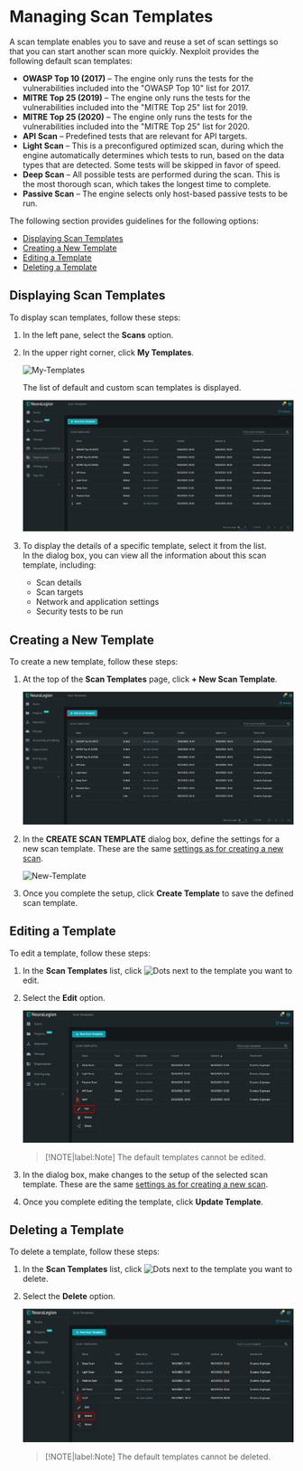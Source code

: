 # Managing Scan Templates
A scan template enables you to save and reuse a set of scan settings so that you can start another scan more quickly. Nexploit provides the following default scan templates:

* **OWASP Top 10 (2017)** – The engine only runs the tests for the vulnerabilities included into the "OWASP Top 10" list for 2017.
* **MITRE Top 25 (2019)** – The engine only runs the tests for the vulnerabilities included into the "MITRE Top 25" list for 2019.
* **MITRE Top 25 (2020)** – The engine only runs the tests for the vulnerabilities included into the "MITRE Top 25" list for 2020.
* **API Scan** – Predefined tests that are relevant for API targets.
* **Light Scan** – This is a preconfigured optimized scan, during which the engine automatically determines which tests to run, based on the data types that are detected. Some tests will be skipped in favor of speed.
* **Deep Scan** – All possible tests are performed during the scan. This is the most thorough scan, which takes the longest time to complete.
* **Passive Scan** – The engine selects only host-based passive tests to be run.

The following section provides guidelines for the following options:
* [Displaying Scan Templates](#Displaying-Scan-Templates)
* [Creating a New Template](#Creating-a-New-Template)
* [Editing a Template](#Editing-a-Template)
* [Deleting a Template](#Deleting-a-Template) 

## Displaying Scan Templates
To display scan templates, follow these steps:
1. In the left pane, select the **Scans** option. 
2. In the upper right corner, click **My Templates**.

    ![My-Templates](media/my-templates.png ':size=60%')

    The list of default and custom scan templates is displayed.

    ![Scan-Templates](media/templates-list.png ':size=60%')

3. To display the details of a specific template, select it from the list.<br> 
  In the dialog box, you can view all the information about this scan template, including:
   * Scan details
   * Scan targets
   * Network and application settings
   * Security tests to be run 

## Creating a New Template
To create a new template, follow these steps:
1. At the top of the **Scan Templates** page,  click **+ New Scan Template**.

    ![New-Template](media\add-scan-template.png ':size=60%')

2. In the **CREATE SCAN TEMPLATE** dialog box, define the settings for a new scan template. These are the same [settings as for creating a new scan](guide/np-web-ui/scanning/creating-new-scan.md). 

    ![New-Template](media\new-template-popup.png ':size=60%')

3. Once you complete the setup, click **Create Template** to save the defined scan template.

## Editing a Template
To edit a template, follow these steps:
1. In the **Scan Templates** list, click ![Dots](media/dots-button.png ':size=2%') next to the template you want to edit.
2. Select the **Edit** option.

    ![Edit-Template](media/edit-template.png ':size=60%')

    > [!NOTE|label:Note]
The default templates cannot be edited.

3. In the dialog box, make changes to the setup of the selected scan template. These are the same [settings as for creating a new scan](guide/np-web-ui/scanning/creating-new-scan.md).
4. Once you complete editing the template, click **Update Template**.

## Deleting a Template
To delete a template, follow these steps:
1. In the **Scan Templates** list, click ![Dots](media/dots-button.png ':size=2%') next to the template you want to delete.
2. Select the **Delete** option.

    ![Delete-Template](media/delete-template.png ':size=60%')

    > [!NOTE|label:Note]
The default templates cannot be deleted.
